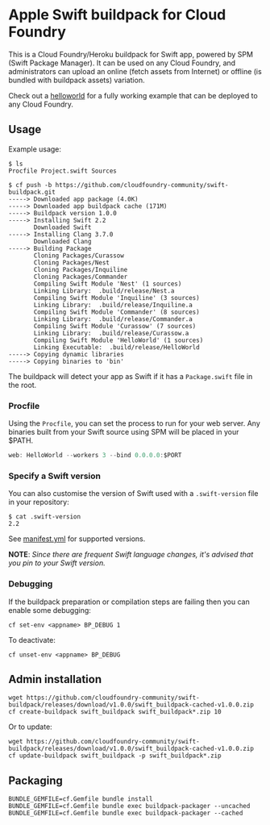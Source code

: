 Apple Swift buildpack for Cloud Foundry
=======================================

This is a Cloud Foundry/Heroku buildpack for Swift app, powered by SPM (Swift Package Manager). It can be used on any Cloud Foundry, and administrators can upload an online (fetch assets from Internet) or offline (is bundled with buildpack assets) variation.

Check out a [helloworld](https://github.com/kylef/Curassow-example-helloworld) for a fully working example that can be deployed to any Cloud Foundry.

Usage
-----

Example usage:

```shell
$ ls
Procfile Project.swift Sources

$ cf push -b https://github.com/cloudfoundry-community/swift-buildpack.git
-----> Downloaded app package (4.0K)
-----> Downloaded app buildpack cache (171M)
-----> Buildpack version 1.0.0
-----> Installing Swift 2.2
       Downloaded Swift
-----> Installing Clang 3.7.0
       Downloaded Clang
-----> Building Package
       Cloning Packages/Curassow
       Cloning Packages/Nest
       Cloning Packages/Inquiline
       Cloning Packages/Commander
       Compiling Swift Module 'Nest' (1 sources)
       Linking Library:  .build/release/Nest.a
       Compiling Swift Module 'Inquiline' (3 sources)
       Linking Library:  .build/release/Inquiline.a
       Compiling Swift Module 'Commander' (8 sources)
       Linking Library:  .build/release/Commander.a
       Compiling Swift Module 'Curassow' (7 sources)
       Linking Library:  .build/release/Curassow.a
       Compiling Swift Module 'HelloWorld' (1 sources)
       Linking Executable:  .build/release/HelloWorld
-----> Copying dynamic libraries
-----> Copying binaries to 'bin'
```

The buildpack will detect your app as Swift if it has a `Package.swift` file in the root.

### Procfile

Using the `Procfile`, you can set the process to run for your web server. Any binaries built from your Swift source using SPM will be placed in your $PATH.

```swift
web: HelloWorld --workers 3 --bind 0.0.0.0:$PORT
```

### Specify a Swift version

You can also customise the version of Swift used with a `.swift-version` file in your repository:

```shell
$ cat .swift-version
2.2
```

See [manifest.yml](https://github.com/cloudfoundry-community/swift-buildpack/blob/master/manifest.yml#L14) for supported versions.

**NOTE**: *Since there are frequent Swift language changes, it's advised that you pin to your Swift version.*

### Debugging

If the buildpack preparation or compilation steps are failing then you can enable some debugging:

```
cf set-env <appname> BP_DEBUG 1
```

To deactivate:

```
cf unset-env <appname> BP_DEBUG
```

Admin installation
------------------

```
wget https://github.com/cloudfoundry-community/swift-buildpack/releases/download/v1.0.0/swift_buildpack-cached-v1.0.0.zip
cf create-buildpack swift_buildpack swift_buildpack*.zip 10
```

Or to update:

```
wget https://github.com/cloudfoundry-community/swift-buildpack/releases/download/v1.0.0/swift_buildpack-cached-v1.0.0.zip
cf update-buildpack swift_buildpack -p swift_buildpack*.zip
```

Packaging
---------

```
BUNDLE_GEMFILE=cf.Gemfile bundle install
BUNDLE_GEMFILE=cf.Gemfile bundle exec buildpack-packager --uncached
BUNDLE_GEMFILE=cf.Gemfile bundle exec buildpack-packager --cached
```
